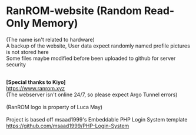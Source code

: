 # RanROM-website (Random Read-Only Memory)
(The name isn't related to hardware) <br>
A backup of the website, User data expect randomly named profile pictures is not stored here<br>
Some files maybe modified before been uploaded to github for server security<br><br>

<b>[Special thanks to Kiyo]</b><br>
https://www.ranrom.xyz <br>
(The webserver isn't online 24/7, so please expect Argo Tunnel errors)
<br>
<br>
(RanROM logo is property of Luca May)
<br>
<br>
Project is based off msaad1999's Embeddable PHP Login System template https://github.com/msaad1999/PHP-Login-System
